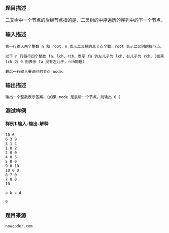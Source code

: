 ### 题目描述

二叉树中一个节点的后继节点指的是，二叉树的中序遍历的序列中的下一个节点。


### 输入描述

```
第一行输入两个整数 n 和 root，n 表示二叉树的总节点个数，root 表示二叉树的根节点。

以下 n 行每行四个整数 fa，lch，rch，表示 fa 的左儿子为 lch，右儿子为 rch。(如果 lch 为 0 则表示 fa 没有左儿子，rch同理)

最后一行输入要询问的节点 node。
```
### 输出描述

```
输出一个整数表示答案。(如果 node 是最后一个节点，则输出 0 )
```

### 测试样例
#### 样例1:输入-输出-解释

```
10 6
6 3 9
3 1 4
1 0 2
2 0 0
4 0 5
5 0 0
9 8 10
10 0 0
8 7 0
7 0 0
10
```
```
a b c d
```
```
0
```

### 题目来源  
`nowcoder.com`